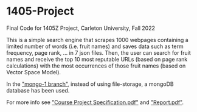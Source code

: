 # 1405-Project
Final Code for 1405Z Project, Carleton University, Fall 2022

This is a simple search engine that scrapes 1000 webpages containing a limited number of words (i.e. fruit names) and saves data such as term frequency, page rank, ... in 7 json files. Then, the user can search for fruit names and receive the top 10 most reputable URLs (based on page rank calculations) with the most occurrences of those fruit names (based on Vector Space Model).

In the ["mongo-1 branch"](https://github.com/ca-sajad/Python-SearchEngine-1405Project/tree/mongo-1), instead of using file-storage, a mongoDB database has been used.

For more info see ["Course Project Specification.pdf"](/Course%20Project%20Specification.pdf) and ["Report.pdf"](/Report.pdf).
